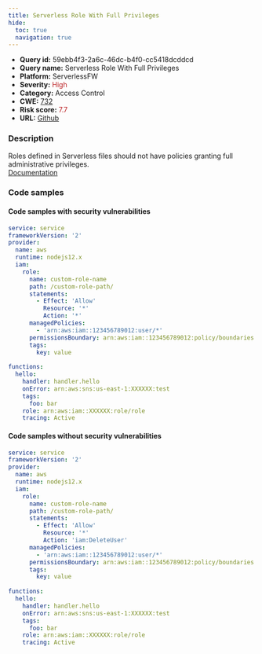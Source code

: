 ```yaml
---
title: Serverless Role With Full Privileges
hide:
  toc: true
  navigation: true
---
```


<style>
  .highlight .hll {
    background-color: #ff171742;
  }
  .md-content {
    max-width: 1100px;
    margin: 0 auto;
  }
</style>

-   **Query id:** 59ebb4f3-2a6c-46dc-b4f0-cc5418dcddcd
-   **Query name:** Serverless Role With Full Privileges
-   **Platform:** ServerlessFW
-   **Severity:** <span style="color:#bb2124">High</span>
-   **Category:** Access Control
-   **CWE:** <a href="https://cwe.mitre.org/data/definitions/732.html" onclick="newWindowOpenerSafe(event, 'https://cwe.mitre.org/data/definitions/732.html')">732</a>
-   **Risk score:** <span style="color:#bb2124">7.7</span>
-   **URL:** [Github](https://github.com/Checkmarx/kics/tree/master/assets/queries/serverlessFW/serverless_role_with_full_privileges)

### Description
Roles defined in Serverless files should not have policies granting full administrative privileges.<br>
[Documentation](https://www.serverless.com/framework/docs/providers/aws/guide/iam)

### Code samples
#### Code samples with security vulnerabilities
```yml title="Positive test num. 1 - yml file" hl_lines="11"
service: service
frameworkVersion: '2' 
provider:
  name: aws
  runtime: nodejs12.x
  iam:
    role:
      name: custom-role-name
      path: /custom-role-path/
      statements:
        - Effect: 'Allow'
          Resource: '*'
          Action: '*'
      managedPolicies:
        - 'arn:aws:iam::123456789012:user/*'
      permissionsBoundary: arn:aws:iam::123456789012:policy/boundaries
      tags:
        key: value
 
functions:
  hello:
    handler: handler.hello
    onError: arn:aws:sns:us-east-1:XXXXXX:test
    tags:
      foo: bar
    role: arn:aws:iam::XXXXXX:role/role
    tracing: Active

```


#### Code samples without security vulnerabilities
```yml title="Negative test num. 1 - yml file"
service: service
frameworkVersion: '2' 
provider:
  name: aws
  runtime: nodejs12.x
  iam:
    role:
      name: custom-role-name
      path: /custom-role-path/
      statements:
        - Effect: 'Allow'
          Resource: '*'
          Action: 'iam:DeleteUser'
      managedPolicies:
        - 'arn:aws:iam::123456789012:user/*'
      permissionsBoundary: arn:aws:iam::123456789012:policy/boundaries
      tags:
        key: value
 
functions:
  hello:
    handler: handler.hello
    onError: arn:aws:sns:us-east-1:XXXXXX:test
    tags:
      foo: bar
    role: arn:aws:iam::XXXXXX:role/role
    tracing: Active

```

